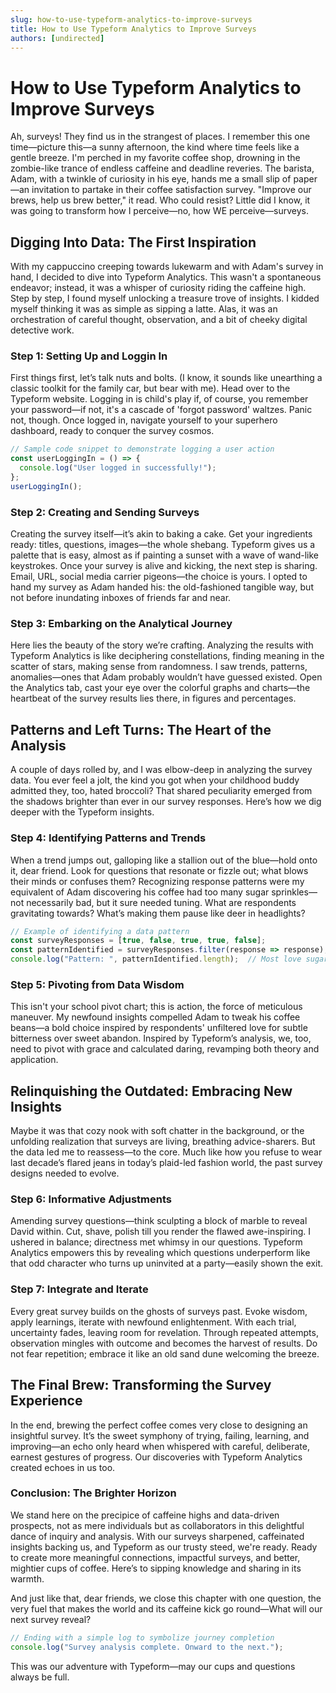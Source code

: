 ```yaml
---
slug: how-to-use-typeform-analytics-to-improve-surveys
title: How to Use Typeform Analytics to Improve Surveys
authors: [undirected]
---
```



# How to Use Typeform Analytics to Improve Surveys

Ah, surveys! They find us in the strangest of places. I remember this one time—picture this—a sunny afternoon, the kind where time feels like a gentle breeze. I'm perched in my favorite coffee shop, drowning in the zombie-like trance of endless caffeine and deadline reveries. The barista, Adam, with a twinkle of curiosity in his eye, hands me a small slip of paper—an invitation to partake in their coffee satisfaction survey. "Improve our brews, help us brew better," it read. Who could resist? Little did I know, it was going to transform how I perceive—no, how WE perceive—surveys.

## Digging Into Data: The First Inspiration

With my cappuccino creeping towards lukewarm and with Adam's survey in hand, I decided to dive into Typeform Analytics. This wasn't a spontaneous endeavor; instead, it was a whisper of curiosity riding the caffeine high. Step by step, I found myself unlocking a treasure trove of insights. I kidded myself thinking it was as simple as sipping a latte. Alas, it was an orchestration of careful thought, observation, and a bit of cheeky digital detective work. 

### Step 1: Setting Up and Loggin In

First things first, let’s talk nuts and bolts. (I know, it sounds like unearthing a classic toolkit for the family car, but bear with me). Head over to the Typeform website. Logging in is child's play if, of course, you remember your password—if not, it's a cascade of 'forgot password' waltzes. Panic not, though. Once logged in, navigate yourself to your superhero dashboard, ready to conquer the survey cosmos.

```javascript
// Sample code snippet to demonstrate logging a user action
const userLoggingIn = () => {
  console.log("User logged in successfully!");
};
userLoggingIn();
```

### Step 2: Creating and Sending Surveys

Creating the survey itself—it’s akin to baking a cake. Get your ingredients ready: titles, questions, images—the whole shebang. Typeform gives us a palette that is easy, almost as if painting a sunset with a wave of wand-like keystrokes. Once your survey is alive and kicking, the next step is sharing. Email, URL, social media carrier pigeons—the choice is yours. I opted to hand my survey as Adam handed his: the old-fashioned tangible way, but not before inundating inboxes of friends far and near.

### Step 3: Embarking on the Analytical Journey

Here lies the beauty of the story we’re crafting. Analyzing the results with Typeform Analytics is like deciphering constellations, finding meaning in the scatter of stars, making sense from randomness. I saw trends, patterns, anomalies—ones that Adam probably wouldn’t have guessed existed. Open the Analytics tab, cast your eye over the colorful graphs and charts—the heartbeat of the survey results lies there, in figures and percentages.

## Patterns and Left Turns: The Heart of the Analysis

A couple of days rolled by, and I was elbow-deep in analyzing the survey data. You ever feel a jolt, the kind you got when your childhood buddy admitted they, too, hated broccoli? That shared peculiarity emerged from the shadows brighter than ever in our survey responses. Here’s how we dig deeper with the Typeform insights.

### Step 4: Identifying Patterns and Trends

When a trend jumps out, galloping like a stallion out of the blue—hold onto it, dear friend. Look for questions that resonate or fizzle out; what blows their minds or confuses them? Recognizing response patterns were my equivalent of Adam discovering his coffee had too many sugar sprinkles—not necessarily bad, but it sure needed tuning. What are respondents gravitating towards? What’s making them pause like deer in headlights?

```javascript
// Example of identifying a data pattern
const surveyResponses = [true, false, true, true, false];
const patternIdentified = surveyResponses.filter(response => response);
console.log("Pattern: ", patternIdentified.length);  // Most love sugar sprinkles
```

### Step 5: Pivoting from Data Wisdom

This isn't your school pivot chart; this is action, the force of meticulous maneuver. My newfound insights compelled Adam to tweak his coffee beans—a bold choice inspired by respondents' unfiltered love for subtle bitterness over sweet abandon. Inspired by Typeform’s analysis, we, too, need to pivot with grace and calculated daring, revamping both theory and application.

## Relinquishing the Outdated: Embracing New Insights

Maybe it was that cozy nook with soft chatter in the background, or the unfolding realization that surveys are living, breathing advice-sharers. But the data led me to reassess—to the core. Much like how you refuse to wear last decade’s flared jeans in today’s plaid-led fashion world, the past survey designs needed to evolve.

### Step 6: Informative Adjustments

Amending survey questions—think sculpting a block of marble to reveal David within. Cut, shave, polish till you render the flawed awe-inspiring. I ushered in balance; directness met whimsy in our questions. Typeform Analytics empowers this by revealing which questions underperform like that odd character who turns up uninvited at a party—easily shown the exit.

### Step 7: Integrate and Iterate

Every great survey builds on the ghosts of surveys past. Evoke wisdom, apply learnings, iterate with newfound enlightenment. With each trial, uncertainty fades, leaving room for revelation. Through repeated attempts, observation mingles with outcome and becomes the harvest of results. Do not fear repetition; embrace it like an old sand dune welcoming the breeze.

## The Final Brew: Transforming the Survey Experience

In the end, brewing the perfect coffee comes very close to designing an insightful survey. It’s the sweet symphony of trying, failing, learning, and improving—an echo only heard when whispered with careful, deliberate, earnest gestures of progress. Our discoveries with Typeform Analytics created echoes in us too.

### Conclusion: The Brighter Horizon

We stand here on the precipice of caffeine highs and data-driven prospects, not as mere individuals but as collaborators in this delightful dance of inquiry and analysis. With our surveys sharpened, caffeinated insights backing us, and Typeform as our trusty steed, we're ready. Ready to create more meaningful connections, impactful surveys, and better, mightier cups of coffee. Here’s to sipping knowledge and sharing in its warmth.

And just like that, dear friends, we close this chapter with one question, the very fuel that makes the world and its caffeine kick go round—What will our next survey reveal?

```javascript
// Ending with a simple log to symbolize journey completion
console.log("Survey analysis complete. Onward to the next.");
```

This was our adventure with Typeform—may our cups and questions always be full.